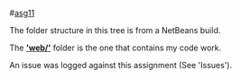 #[asg11](http://itse2317-accjavabridges.rhcloud.com/asg11/)

The folder structure in this tree is from a NetBeans build. 

The **['web/'](web/)** folder is the one that contains my code work. 

An issue was logged against this assignment (See 'Issues').
